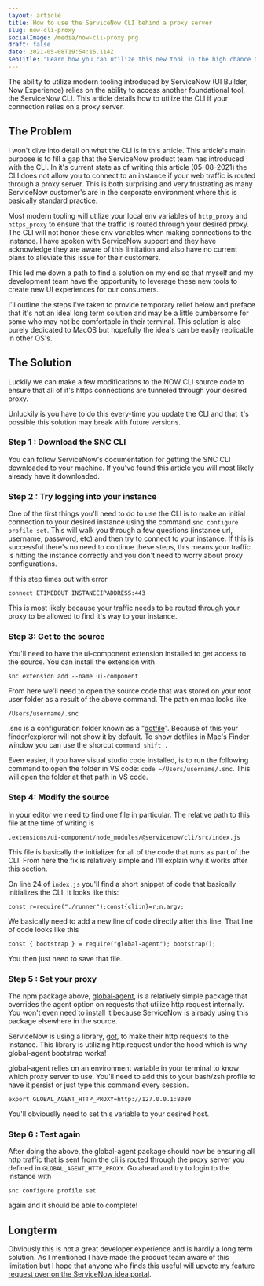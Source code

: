 ```yaml
---
layout: article
title: How to use the ServiceNow CLI behind a proxy server
slug: now-cli-proxy
socialImage: /media/now-cli-proxy.png
draft: false
date: 2021-05-08T19:54:16.114Z
seoTitle: "Learn how you can utilize this new tool in the high chance that your company tunnels all of their traffic through a proxy server. "
---
```


The ability to utilize modern tooling introduced by ServiceNow (UI Builder, Now Experience) relies on the ability to access another foundational tool, the ServiceNow CLI. This article details how to utilize the CLI if your connection relies on a proxy server.

## The Problem

I won't dive into detail on what the CLI is in this article. This article's main purpose is to fill a gap that the ServiceNow product team has introduced with the CLI. In it's current state as of writing this article (05-08-2021) the CLI does not allow you to connect to an instance if your web traffic is routed through a proxy server. This is both surprising and very frustrating as many ServiceNow customer's are in the corporate environment where this is basically standard practice.

Most modern tooling will utilize your local env variables of `http_proxy` and `https_proxy` to ensure that the traffic is routed through your desired proxy. The CLI will not honor these env variables when making connections to the instance. I have spoken with ServiceNow support and they have acknowledge they are aware of this limitation and also have no current plans to alleviate this issue for their customers.

This led me down a path to find a solution on my end so that myself and my development team have the opportunity to leverage these new tools to create new UI experiences for our consumers.

I'll outline the steps I've taken to provide temporary relief below and preface that it's not an ideal long term solution and may be a little cumbersome for some who may not be comfortable in their terminal. This solution is also purely dedicated to MacOS but hopefully the idea's can be easily replicable in other OS's.

## The Solution

Luckily we can make a few modifications to the NOW CLI source code to ensure that all of it's https connections are tunneled through your desired proxy.

Unluckily is you have to do this every-time you update the CLI and that it's possible this solution may break with future versions.

### Step 1 : Download the SNC CLI

You can follow ServiceNow's documentation for getting the SNC CLI downloaded to your machine. If you've found this article you will most likely already have it downloaded.

### Step 2 : Try logging into your instance

One of the first things you'll need to do to use the CLI is to make an initial connection to your desired instance using the command `snc configure profile set`. This will walk you through a few questions (instance url, username, password, etc) and then try to connect to your instance. If this is successful there's no need to continue these steps, this means your traffic is hitting the instance correctly and you don't need to worry about proxy configurations.

If this step times out with error

`connect ETIMEDOUT INSTANCEIPADDRESS:443`

This is most likely because your traffic needs to be routed through your proxy to be allowed to find it's way to your instance.

### Step  3: Get to the source

You'll need to have the ui-component extension installed to get access to the source. You can install the extension with

`snc extension add --name ui-component`

From here we'll need to open the source code that was stored on your root user folder as a result of the above command. The path on mac looks like

`/Users/username/.snc`

.snc is a configuration folder known as a "[dotfile](https://wiki.archlinux.org/title/Dotfiles)". Because of this your finder/explorer will not show it by default. To show dotfiles in Mac's Finder window you can use the shorcut `command shift .`

Even easier, if you have visual studio code installed, is to run the following command to open the folder in VS code: `code ~/Users/username/.snc`. This will open the folder at that path in VS code.

### Step 4: Modify the source

In your editor we need to find one file in particular. The relative path to this file at the time of writing is

`.extensions/ui-component/node_modules/@servicenow/cli/src/index.js`

This file is basically the initializer for all of the code that runs as part of the CLI. From here the fix is relatively simple and I'll explain why it works after this section.

On line 24 of `index.js` you'll find a short snippet of code that basically initializes the CLI. It looks like this:

`const r=require("./runner");const{cli:n}=r;n.argv;`

We basically need to add a new line of code directly after this line. That line of code looks like this

`const { bootstrap } = require("global-agent"); bootstrap();`

You then just need to save that file.

### Step 5 : Set your proxy

The npm package above, [global-agent](https://github.com/gajus/global-agent), is a relatively simple package that overrides the agent option on requests that utilize http.request internally. You won't even need to install it because ServiceNow is already using this package elsewhere in the source.

ServiceNow is using a library, [got](https://github.com/sindresorhus/got), to make their http requests to the instance. This library is utilizing http.request under the hood which is why global-agent bootstrap works!

global-agent relies on an environment variable in your terminal to know which proxy server to use. You'll need to add this to your bash/zsh profile to have it persist or just type this command every session.

```export GLOBAL_AGENT_HTTP_PROXY=http://127.0.0.1:8080```

You'll obviouslly need to set this variable to your desired host.

### Step 6 : Test again
After doing the above, the global-agent package should now be ensuring all http traffic that is sent from the cli is routed through the proxy server you defined in ```GLOBAL_AGENT_HTTP_PROXY```. Go ahead and try to login to the instance with

```snc configure profile set```

again and it should be able to complete!


## Longterm

Obviously this is not a great developer experience and is hardly a long term solution. As I mentioned I have made the product team aware of this limitation but I hope that anyone who finds this useful will [upvote my feature request over on the ServiceNow idea portal](https://community.servicenow.com/community?id=view_idea&sysparm_idea_id=faa4c3b81b0430d0a17c62c4bd4bcbc5&sysparm_idea_table=x_snc_com_ideation_idea&sysparm_module_id=enhancement_requests).
